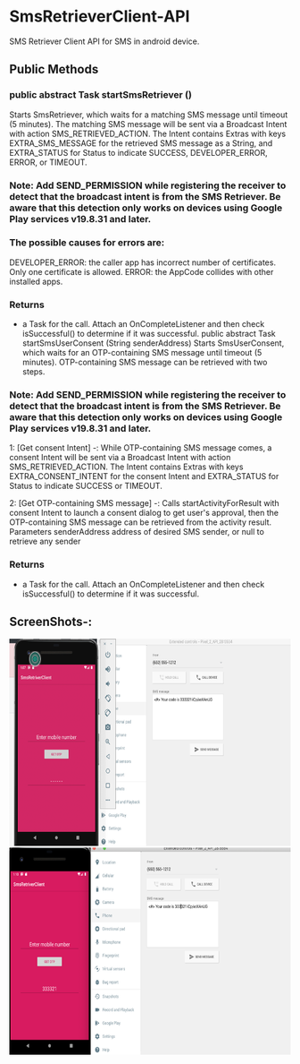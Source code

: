 # SmsRetrieverClient-API
  SMS Retriever Client API for SMS in android device.
  
## Public Methods
### public abstract Task<Void> startSmsRetriever ()
  
Starts SmsRetriever, which waits for a matching SMS message until timeout (5 minutes). The matching SMS message will be sent via a Broadcast Intent with action SMS_RETRIEVED_ACTION. The Intent contains Extras with keys EXTRA_SMS_MESSAGE for the retrieved SMS message as a String, and EXTRA_STATUS for Status to indicate SUCCESS, DEVELOPER_ERROR, ERROR, or TIMEOUT.

### Note: Add SEND_PERMISSION while registering the receiver to detect that the broadcast intent is from the SMS Retriever. Be aware that this detection only works on devices using Google Play services v19.8.31 and later.


### The possible causes for errors are:

DEVELOPER_ERROR: the caller app has incorrect number of certificates. Only one certificate is allowed.
ERROR: the AppCode collides with other installed apps.

### Returns

* a Task for the call. Attach an OnCompleteListener and then check isSuccessful() to determine if it was successful.
public abstract Task<Void> startSmsUserConsent (String senderAddress)
Starts SmsUserConsent, which waits for an OTP-containing SMS message until timeout (5 minutes). OTP-containing SMS message can be retrieved with two steps.
  

### Note: Add SEND_PERMISSION while registering the receiver to detect that the broadcast intent is from the SMS Retriever. Be aware that this detection only works on devices using Google Play services v19.8.31 and later.

1: [Get consent Intent] -: While OTP-containing SMS message comes, a consent Intent will be sent via a Broadcast Intent with action SMS_RETRIEVED_ACTION. The Intent contains Extras with keys EXTRA_CONSENT_INTENT for the consent Intent and EXTRA_STATUS for Status to indicate SUCCESS or TIMEOUT.

2: [Get OTP-containing SMS message] -: Calls startActivityForResult with consent Intent to launch a consent dialog to get user's approval, then the OTP-containing SMS message can be retrieved from the activity result.
Parameters
senderAddress	address of desired SMS sender, or null to retrieve any sender

### Returns

 * a Task for the call. Attach an OnCompleteListener and then check isSuccessful() to determine if it was successful.
 
 
 ## ScreenShots-:
<div class="row">
<img src="https://github.com/er-akashgarg/SmsRetriverClient_API/blob/master/screenshots/SS-1.png" width="900" height="370" />
<img src="https://github.com/er-akashgarg/SmsRetriverClient_API/blob/master/screenshots/SS-2.png" width="900" height="370" />
</div>
